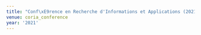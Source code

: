 ```yaml
---
title: "Conf\xE9rence en Recherche d'Informations et Applications (2021)"
venue: coria_conference
year: '2021'
---
```

